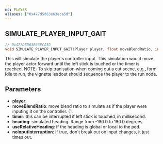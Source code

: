 ```yaml
---
ns: PLAYER
aliases: ["0x477d5d63e63eca5d"]
---
```

## SIMULATE_PLAYER_INPUT_GAIT

```c
// 0x477D5D63E63ECA5D
void SIMULATE_PLAYER_INPUT_GAIT(Player player, float moveBlendRatio, int timer, float heading, bool useRelativeHeading, bool noInputInterruption);
```

This will simulate the player's controller input. This simulation would move the player actor forward until the left stick is touched or the timer is reached. NOTE: To skip tranisation when coming out a cut scene, e.g., form idle to run, the vignette leadout should sequence the player to the run node.


## Parameters
* **player**: 
* **moveBlendRatio**: move blend ratio to simulate as if the player were inputing it on the controller. (1.
* **timer**: this can be interrupted if left stick is touched, in millisecond.
* **heading**: simulated heading. Range from -180.0 to 180.0 degrees.
* **useRelativeHeading**: if the heading is global or local to the ped.
* **noInputInterruption**: if true, don't break out on input changes, it just times out.
